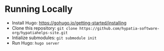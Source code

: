 # Running Locally

* Install Hugo: https://gohugo.io/getting-started/installing
* Clone this repository: `git clone https://github.com/hypatia-software-org/hypatiahelps-site.git`
* Intialize submodules: `git submodule init`
* Run Hugo: `hugo server`
